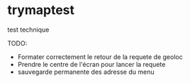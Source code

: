 # trymaptest
test technique


TODO: 
- Formater correctement le retour de la requete de geoloc
- Prendre le centre de l'écran pour lancer la requete
- sauvegarde permanente des adresse du menu
